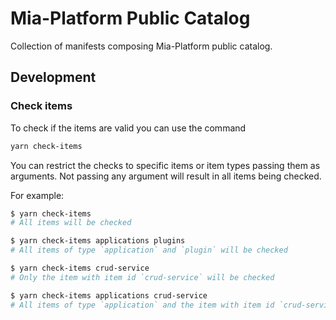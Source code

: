 # Mia-Platform Public Catalog

Collection of manifests composing Mia-Platform public catalog.

## Development

### Check items

To check if the items are valid you can use the command

```sh
yarn check-items
```

You can restrict the checks to specific items or item types passing them as arguments. Not passing any argument will result in all items being checked.

For example:

```sh
$ yarn check-items
# All items will be checked

$ yarn check-items applications plugins
# All items of type `application` and `plugin` will be checked

$ yarn check-items crud-service
# Only the item with item id `crud-service` will be checked

$ yarn check-items applications crud-service
# All items of type `application` and the item with item id `crud-service` will be checked
```
